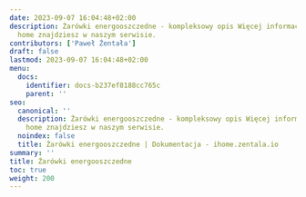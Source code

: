 ```yaml
---
date: 2023-09-07 16:04:48+02:00
description: Żarówki energooszczedne - kompleksowy opis Więcej informacji na smart
  home znajdziesz w naszym serwisie.
contributors: ['Paweł Żentała']
draft: false
lastmod: 2023-09-07 16:04:48+02:00
menu:
  docs:
    identifier: docs-b237ef8188cc765c
    parent: ''
seo:
  canonical: ''
  description: Żarówki energooszczedne - kompleksowy opis Więcej informacji na smart
    home znajdziesz w naszym serwisie.
  noindex: false
  title: Żarówki energooszczedne | Dokumentacja - ihome.zentala.io
summary: ''
title: Żarówki energooszczedne
toc: true
weight: 200
---
```



